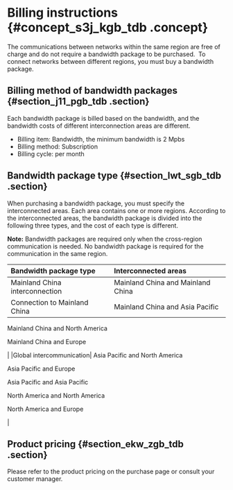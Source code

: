 # Billing instructions {#concept_s3j_kgb_tdb .concept}

The communications between networks within the same region are free of charge and do not require a bandwidth package to be purchased.  To connect networks between different regions, you must buy a bandwidth package.

## Billing method of bandwidth packages {#section_j11_pgb_tdb .section}

Each bandwidth package is billed based on the bandwidth, and the bandwidth costs of different interconnection areas are different.

-   Billing item: Bandwidth, the minimum bandwidth is 2 Mpbs
-   Billing method: Subscription
-   Billing cycle: per month

## Bandwidth package type {#section_lwt_sgb_tdb .section}

When purchasing a bandwidth package, you must specify the interconnected areas. Each area contains one or more regions. According to the interconnected areas, the bandwidth package is divided into the following three types, and the cost of each type is different.

**Note:** Bandwidth packages are required only when the cross-region communication is needed. No bandwidth package is required for the communication in the same region.

|Bandwidth package type|Interconnected areas|
|:---------------------|:-------------------|
|Mainland China interconnection|Mainland China and Mainland China|
|Connection to Mainland China| Mainland China and Asia Pacific

 Mainland China and North America

 Mainland China and Europe

 |
|Global intercommunication| Asia Pacific and North America

 Asia Pacific and Europe

 Asia Pacific and Asia Pacific

 North America and North America

 North America and Europe

 |

## Product pricing {#section_ekw_zgb_tdb .section}

Please refer to the product pricing on the purchase page or consult your customer manager.

